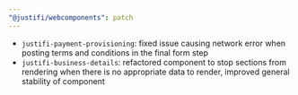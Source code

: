 ```yaml
---
"@justifi/webcomponents": patch
---
```


- `justifi-payment-provisioning`: fixed issue causing network error when posting terms and conditions in the final form step
- `justifi-business-details`: refactored component to stop sections from rendering when there is no appropriate data to render, improved general stability of component
